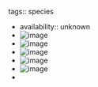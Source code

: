 tags:: species

- availability:: unknown
- ![image](https://peach-geographical-bat-397.mypinata.cloud/ipfs/QmcZE6E8ZH88BjKYeMX2dyQ2gY3f9pmK9vyfmSsAZjL7Ev)
- ![image](https://peach-geographical-bat-397.mypinata.cloud/ipfs/QmeJkqy7rte651TLQADsJy7sSd2MVkNPzJiP9CegJuVsmQ)
- ![image](https://peach-geographical-bat-397.mypinata.cloud/ipfs/QmVL5JxcyAHnyHNoscqDaHtFskrXxk3tJtLnkMDfrM7tYn)
- ![image](https://peach-geographical-bat-397.mypinata.cloud/ipfs/QmbHtMhF4Dt4BUnFC19NDyGRstUuv2xVngo8JY4SJFaKyh)
- ![image](https://peach-geographical-bat-397.mypinata.cloud/ipfs/QmcXHTct8sUU5KmTEmdxgGwRDbYR865qGu7hZdHqTAFuib)
-